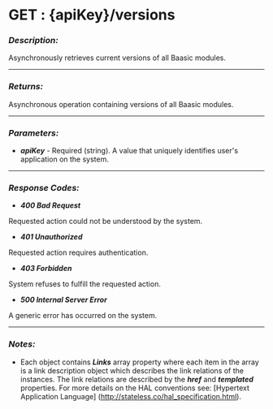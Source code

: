 
# GET : {apiKey}/versions 

### *Description:* 
Asynchronously retrieves current versions of all Baasic modules. 


* * *
### *Returns:*
Asynchronous operation containing versions of all Baasic modules. 

* * *
### *Parameters:*


- ***apiKey*** - Required (string). A value that uniquely identifies user&#39;s application on the system. 


* * *
### *Response Codes:*


- ***400  Bad Request*** 

 Requested action could not be understood by the system. 


- ***401  Unauthorized*** 

 Requested action requires authentication. 


- ***403  Forbidden*** 

 System refuses to fulfill the requested action. 


- ***500  Internal Server Error*** 

 A generic error has occurred on the system. 



* * *
### *Notes:* 
- Each object contains ***Links*** array property where each item in the array is a link description object which describes the link relations of the instances. The link relations are described by the ***href*** and ***templated*** properties. For more details on the HAL conventions see: [Hypertext Application Language] (http://stateless.co/hal_specification.html).

